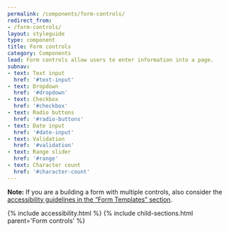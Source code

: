 ```yaml
---
permalink: /components/form-controls/
redirect_from:
- /form-controls/
layout: styleguide
type: component
title: Form controls
category: Components
lead: Form controls allow users to enter information into a page.
subnav:
- text: Text input
  href: '#text-input'
- text: Dropdown
  href: '#dropdown'
- text: Checkbox
  href: '#checkbox'
- text: Radio buttons
  href: '#radio-buttons'
- text: Date input
  href: '#date-input'
- text: Validation
  href: '#validation'
- text: Range slider
  href: '#range'
- text: Character count
  href: '#character-count'
---
```


<div class="site-note"><strong>Note:</strong> If you are a building a form with multiple controls, also consider the <a href="{{ site.baseurl }}/form-templates/">accessibility guidelines in the “Form Templates” section</a>.</div>

{% include accessibility.html %}
{% include child-sections.html parent='Form controls' %}
